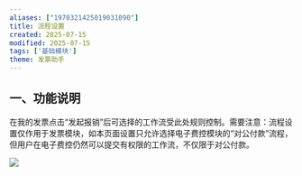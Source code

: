 ```yaml
---
aliases: ["1970321425019031090"]
title: 流程设置
created: 2025-07-15
modified: 2025-07-15
tags: ['基础模块']
theme: 发票助手
---
```


## 一、功能说明

在我的发票点击“发起报销”后可选择的工作流受此处规则控制。需要注意：流程设置仅作用于发票模块，如本页面设置只允许选择电子费控模块的“对公付款”流程，但用户在电子费控仍然可以提交有权限的工作流，不仅限于对公付款。

![](https://myhelpdoc.oss-cn-heyuan.aliyuncs.com/mdimages/0c0d79ff805a996483a9436154192a89.jpg)